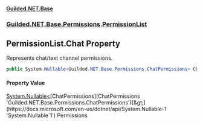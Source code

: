 
#### [Guilded.NET.Base](index 'index')
### [Guilded.NET.Base.Permissions](index#Guilded_NET_Base_Permissions 'Guilded.NET.Base.Permissions').[PermissionList](PermissionList 'Guilded.NET.Base.Permissions.PermissionList')
## PermissionList.Chat Property
Represents chat/text channel permissions.  
```csharp
public System.Nullable<Guilded.NET.Base.Permissions.ChatPermissions> Chat { get; set; }
```

#### Property Value
[System.Nullable&lt;](https://docs.microsoft.com/en-us/dotnet/api/System.Nullable-1 'System.Nullable`1')[ChatPermissions](ChatPermissions 'Guilded.NET.Base.Permissions.ChatPermissions')[&gt;](https://docs.microsoft.com/en-us/dotnet/api/System.Nullable-1 'System.Nullable`1')
Permissions
